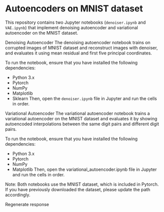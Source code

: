 # Autoencoders on MNIST dataset

This repository contains two Jupyter notebooks (`denoiser.ipynb` and `VAE.ipynb`) that implement denoising autoencoder and variational autoencoder on the MNIST dataset.

Denoising Autoencoder
The denoising autoencoder notebook trains on corrupted images of MNIST dataset and reconstruct images with denoiser, and evaluates it using mean residual and first five principal coordinates.

To run the notebook, ensure that you have installed the following dependencies:

- Python 3.x
- Pytorch
- NumPy
- Matplotlib
- Sklearn
Then, open the `denoiser.ipynb` file in Jupyter and run the cells in order.

Variational Autoencoder
The variational autoencoder notebook trains a variational autoencoder on the MNIST dataset and evaluates it by showing autoencoded interpolations between the same digit pairs and different digit pairs.

To run the notebook, ensure that you have installed the following dependencies:

- Python 3.x
- Pytorch
- NumPy
- Matplotlib
Then, open the variational_autoencoder.ipynb file in Jupyter and run the cells in order.

Note: Both notebooks use the MNIST dataset, which is included in Pytorch. If you have previously downloaded the dataset, please update the path accordingly.




Regenerate response

